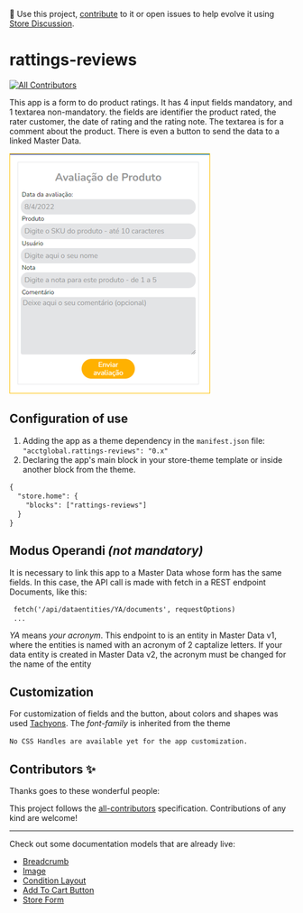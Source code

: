 📢 Use this project, [contribute](https://github.com/{OrganizationName}/{AppName}) to it or open issues to help evolve it using [Store Discussion](https://github.com/vtex-apps/store-discussion).

# rattings-reviews

<!-- DOCS-IGNORE:start -->
<!-- ALL-CONTRIBUTORS-BADGE:START - Do not remove or modify this section -->
[![All Contributors](https://img.shields.io/badge/all_contributors-0-orange.svg?style=flat-square)](#contributors-)
<!-- ALL-CONTRIBUTORS-BADGE:END -->
<!-- DOCS-IGNORE:end -->


This app is a form to do product ratings. It has 4 input fields mandatory, and 1 textarea non-mandatory.
the fields are identifier the product rated, the rater customer, the date of rating and the rating note. The textarea is for a comment about the product. There is even a button to send the data to a linked Master Data.


![rattings-reviews](./imgs/rattings-reviews1.png)

## Configuration of use

1. Adding the app as a theme dependency in the `manifest.json` file:
`"acctglobal.rattings-reviews": "0.x"`
2. Declaring the app's main block in your store-theme template or inside another block from the theme.

```
{
  "store.home": {
    "blocks": ["rattings-reviews"]
  } 
}
```


## Modus Operandi *(not mandatory)*

It is necessary to link this app to a Master Data whose form has the same fields. In this case, the API call is made with fetch in a REST endpoint Documents, like this:
```
 fetch('/api/dataentities/YA/documents', requestOptions)
 ...
 ```
*YA* means *your acronym*. This endpoint to is an entity in Master Data v1, where the entities is named with an acronym of 2 captalize letters. If your data entity is created in Master Data v2, the acronym must be changed for the name of the entity


## Customization

For customization of fields and the button, about colors and shapes was used [Tachyons](https://tachyons.io/). The *font-family* is inherited from the theme

`No CSS Handles are available yet for the app customization.`

<!-- DOCS-IGNORE:start -->

## Contributors ✨

Thanks goes to these wonderful people:

<!-- ALL-CONTRIBUTORS-LIST:START - Do not remove or modify this section -->
<!-- prettier-ignore-start -->
<!-- markdownlint-disable -->
<!-- markdownlint-enable -->
<!-- prettier-ignore-end -->
<!-- ALL-CONTRIBUTORS-LIST:END -->

This project follows the [all-contributors](https://github.com/all-contributors/all-contributors) specification. Contributions of any kind are welcome!

<!-- DOCS-IGNORE:end -->

---- 

Check out some documentation models that are already live: 
- [Breadcrumb](https://github.com/vtex-apps/breadcrumb)
- [Image](https://vtex.io/docs/components/general/vtex.store-components/image)
- [Condition Layout](https://vtex.io/docs/components/all/vtex.condition-layout@1.1.6/)
- [Add To Cart Button](https://vtex.io/docs/components/content-blocks/vtex.add-to-cart-button@0.9.0/)
- [Store Form](https://vtex.io/docs/components/all/vtex.store-form@0.3.4/)

